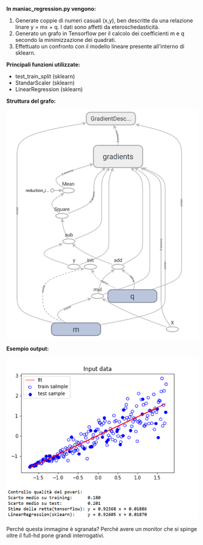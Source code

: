**In maniac_regression.py vengono:**

1) Generate coppie di numeri casuali (x,y), ben descritte da una relazione linare y = mx + q. I dati sono affetti da eteroschedasticità.
2) Generato un grafo in Tensorflow per il calcolo dei coefficienti m e q secondo la minimizzazione dei quadrati. 
3) Effettuato un confronto con il modello lineare presente all'interno di sklearn.

**Principali funzioni utilizzate:**

- test_train_split (sklearn)
- StandarScaler (sklearn)
- LinearRegression (sklearn)

**Struttura del grafo:**

![alt text](https://raw.githubusercontent.com/z374/Tensorflow/master/Linear_Regression/struttt.PNG)

**Esempio output:**

![alt text](https://raw.githubusercontent.com/z374/Tensorflow/master/Linear_Regression/output.PNG)

Perché questa immagine è sgranata? Perché avere un monitor che si spinge oltre il full-hd pone grandi interrogativi.
